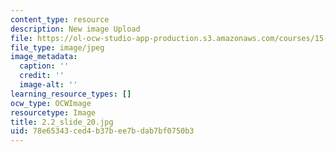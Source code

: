 ```yaml
---
content_type: resource
description: New image Upload
file: https://ol-ocw-studio-app-production.s3.amazonaws.com/courses/15-s21-nuts-and-bolts-of-business-plans-january-iap-2014/78e65343ced4b37bee7bdab7bf0750b3_2.2_slide_20.jpg
file_type: image/jpeg
image_metadata:
  caption: ''
  credit: ''
  image-alt: ''
learning_resource_types: []
ocw_type: OCWImage
resourcetype: Image
title: 2.2_slide_20.jpg
uid: 78e65343-ced4-b37b-ee7b-dab7bf0750b3
---
```

